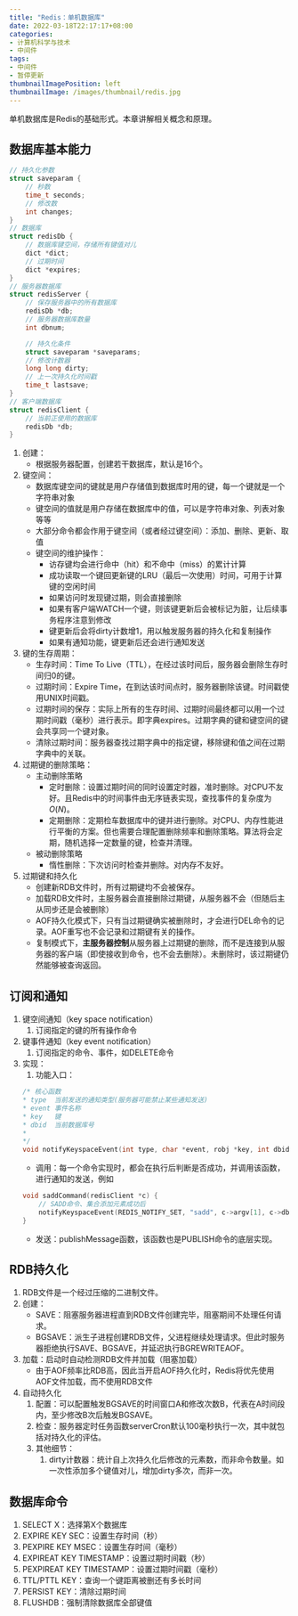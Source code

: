 ```yaml
---
title: "Redis：单机数据库"
date: 2022-03-18T22:17:17+08:00
categories:
- 计算机科学与技术
- 中间件
tags:
- 中间件
- 暂停更新
thumbnailImagePosition: left
thumbnailImage: /images/thumbnail/redis.jpg
---
```

单机数据库是Redis的基础形式。本章讲解相关概念和原理。
<!--more-->
## 数据库基本能力
```c
// 持久化参数
struct saveparam {
    // 秒数
    time_t seconds;
    // 修改数
    int changes;
}
// 数据库
struct redisDb {
    // 数据库键空间，存储所有键值对儿
    dict *dict;
    // 过期时间
    dict *expires;
}
// 服务器数据库
struct redisServer {
    // 保存服务器中的所有数据库
    redisDb *db;
    // 服务器数据库数量
    int dbnum;

    // 持久化条件
    struct saveparam *saveparams;
    // 修改计数器
    long long dirty;
    // 上一次持久化时间戳
    time_t lastsave;
}
// 客户端数据库
struct redisClient {
    // 当前正使用的数据库
    redisDb *db;
}
```
1. 创建：
    - 根据服务器配置，创建若干数据库，默认是16个。
1. 键空间：
    - 数据库键空间的键就是用户存储值到数据库时用的键，每一个键就是一个字符串对象
    - 键空间的值就是用户存储在数据库中的值，可以是字符串对象、列表对象等等
    - 大部分命令都会作用于键空间（或者经过键空间）：添加、删除、更新、取值
    - 键空间的维护操作：
        - 访存键均会进行命中（hit）和不命中（miss）的累计计算
        - 成功读取一个键回更新键的LRU（最后一次使用）时间，可用于计算键的空闲时间
        - 如果访问时发现键过期，则会直接删除
        - 如果有客户端WATCH一个键，则该键更新后会被标记为脏，让后续事务程序注意到修改
        - 键更新后会将dirty计数增1，用以触发服务器的持久化和复制操作
        - 如果有通知功能，键更新后还会进行通知发送
1. 键的生存周期：
    - 生存时间：Time To Live（TTL），在经过该时间后，服务器会删除生存时间归0的键。
    - 过期时间：Expire Time，在到达该时间点时，服务器删除该键。时间戳使用UNIX时间戳。
    - 过期时间的保存：实际上所有的生存时间、过期时间最终都可以用一个过期时间戳（毫秒）进行表示。即字典expires。过期字典的键和键空间的键会共享同一个键对象。
    - 清除过期时间：服务器查找过期字典中的指定键，移除键和值之间在过期字典中的关联。
1. 过期键的删除策略：
    - 主动删除策略
        - 定时删除：设置过期时间的同时设置定时器，准时删除。对CPU不友好。且Redis中的时间事件由无序链表实现，查找事件的复杂度为$O(N)$。
        - 定期删除：定期检车数据库中的键并进行删除。对CPU、内存性能进行平衡的方案。但也需要合理配置删除频率和删除策略。算法将会定期，随机选择一定数量的键，检查并清理。
    - 被动删除策略
        - 惰性删除：下次访问时检查并删除。对内存不友好。
1. 过期键和持久化
    - 创建新RDB文件时，所有过期键均不会被保存。
    - 加载RDB文件时，主服务器会直接删除过期键，从服务器不会（但随后主从同步还是会被删除）
    - AOF持久化模式下，只有当过期键确实被删除时，才会进行DEL命令的记录。AOF重写也不会记录和过期键有关的操作。
    - 复制模式下，**主服务器控制**从服务器上过期键的删除，而不是连接到从服务器的客户端（即使接收到命令，也不会去删除）。未删除时，该过期键仍然能够被查询返回。

## 订阅和通知
1. 键空间通知（key space notification）
    1. 订阅指定的键的所有操作命令
1. 键事件通知（key event notification）
    1. 订阅指定的命令、事件，如DELETE命令
1. 实现：
    1. 功能入口：
    ```c
    /* 核心函数
    * type  当前发送的通知类型(服务器可能禁止某些通知发送)
    * event 事件名称
    * key   键
    * dbid  当前数据库号
    *
    */
    void notifyKeyspaceEvent(int type, char *event, robj *key, int dbid);
    ```
    - 调用：每一个命令实现时，都会在执行后判断是否成功，并调用该函数，进行通知的发送，例如
    ```c
    void saddCommand(redisClient *c) {
        // SADD命令、集合添加元素成功后
        notifyKeyspaceEvent(REDIS_NOTIFY_SET, "sadd", c->argv[1], c->db->id);
    }
    ```
    - 发送：publishMessage函数，该函数也是PUBLISH命令的底层实现。

## RDB持久化
1. RDB文件是一个经过压缩的二进制文件。
1. 创建：
    - SAVE：阻塞服务器进程直到RDB文件创建完毕，阻塞期间不处理任何请求。
    - BGSAVE：派生子进程创建RDB文件，父进程继续处理请求。但此时服务器拒绝执行SAVE、BGSAVE，并延迟执行BGREWRITEAOF。
1. 加载：启动时自动检测RDB文件并加载（阻塞加载）
    - 由于AOF频率比RDB高，因此当开启AOF持久化时，Redis将优先使用AOF文件加载，而不使用RDB文件
1. 自动持久化
    1. 配置：可以配置触发BGSAVE的时间窗口A和修改次数B，代表在A时间段内，至少修改B次后触发BGSAVE。
    1. 检查：服务器定时任务函数serverCron默认100毫秒执行一次，其中就包括对持久化的评估。
    1. 其他细节：
        1. dirty计数器：统计自上次持久化后修改的元素数，而非命令数量。如一次性添加多个键值对儿，增加dirty多次，而非一次。

## 数据库命令
1. SELECT X：选择第X个数据库
1. EXPIRE KEY SEC：设置生存时间（秒）
1. PEXPIRE KEY MSEC：设置生存时间（毫秒）
1. EXPIREAT KEY TIMESTAMP：设置过期时间戳（秒）
1. PEXPIREAT KEY TIMESTAMP：设置过期时间戳（毫秒）
1. TTL/PTTL KEY：查询一个键距离被删还有多长时间
1. PERSIST KEY：清除过期时间
1. FLUSHDB：强制清除数据库全部键值